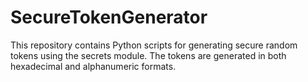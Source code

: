 # SecureTokenGenerator
This repository contains Python scripts for generating secure random tokens using the secrets module. The tokens are generated in both hexadecimal and alphanumeric formats.
